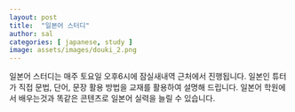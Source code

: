 ```yaml
---
layout: post
title:  "일본어 스터디"
author: sal
categories: [ japanese, study ]
image: assets/images/douki_2.png
---
```

일본어 스터디는 매주 토요일 오후6시에 잠실새내역 근처에서 진행됩니다. 일본인 튜터가 직접 문법, 단어, 문장 활용 방법을 교재를 활용하여 설명해 드립니다. 일본어 학원에서 배우는것과 똑같은 콘텐츠로 일본어 실력을 늘릴 수 있습니다.
